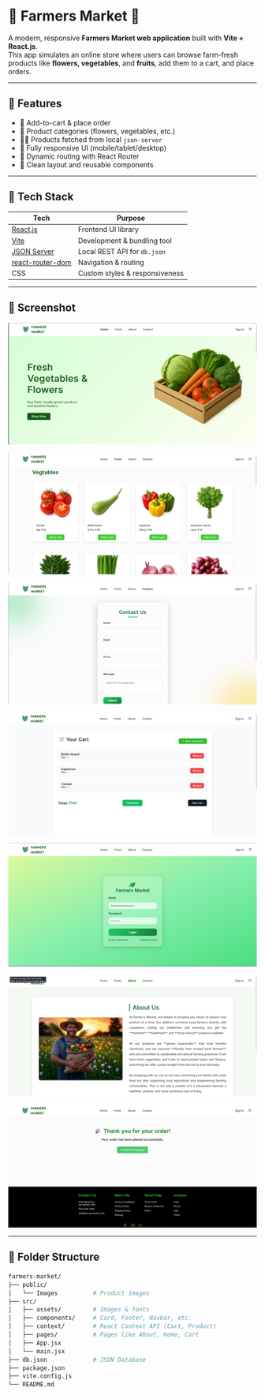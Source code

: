 # 🥕 Farmers Market 🌽

A modern, responsive **Farmers Market web application** built with **Vite + React.js**.  
This app simulates an online store where users can browse farm-fresh products like **flowers, vegetables**, and **fruits**, add them to a cart, and place orders.

---

## 🚀 Features

- 🛒 Add-to-cart & place order
- 🌻 Product categories (flowers, vegetables, etc.)
- 🧑‍🌾 Products fetched from local `json-server`
- 📱 Fully responsive UI (mobile/tablet/desktop)
- 🔄 Dynamic routing with React Router
- 💚 Clean layout and reusable components

---

## 🧰 Tech Stack

| Tech                                                   | Purpose                        |
| ------------------------------------------------------ | ------------------------------ |
| [React.js](https://reactjs.org/)                       | Frontend UI library            |
| [Vite](https://vitejs.dev/)                            | Development & bundling tool    |
| [JSON Server](https://github.com/typicode/json-server) | Local REST API for `db.json`   |
| [react-router-dom](https://reactrouter.com/)           | Navigation & routing           |
| CSS                                                    | Custom styles & responsiveness |

---

## 📸 Screenshot

![Farmers Market Screenshot](./images/home.png)

![Farmers Market Screenshot](./images/product.png)

![Farmers Market Screenshot](./images/contact.png)

![Farmers Market Screenshot](./images/cart.png)

![Farmers Market Screenshot](./images/signin.png)

![Farmers Market Screenshot](./images/about.png)

![Farmers Market Screenshot](./images/order.png)

---

## 📂 Folder Structure

```bash
farmers-market/
├── public/
│   └── Images          # Product images
├── src/
│   ├── assets/         # Images & fonts
│   ├── components/     # Card, Footer, Navbar, etc.
│   ├── context/        # React Context API (Cart, Product)
│   ├── pages/          # Pages like About, Home, Cart
│   ├── App.jsx
│   └── main.jsx
├── db.json             # JSON Database
├── package.json
├── vite.config.js
└── README.md

```
